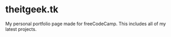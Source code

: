 # theitgeek.tk
My personal portfolio page made for freeCodeCamp. This includes all of my latest projects. 
